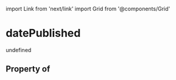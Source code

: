 import Link from 'next/link'
import Grid from '@components/Grid'

# datePublished

undefined

## Property of



